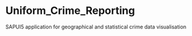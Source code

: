 # Uniform_Crime_Reporting
SAPUI5 application for geographical and statistical crime data visualisation
